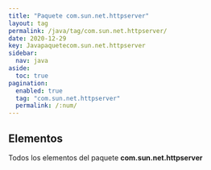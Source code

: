 ```yaml
---
title: "Paquete com.sun.net.httpserver"
layout: tag
permalink: /java/tag/com.sun.net.httpserver/
date: 2020-12-29
key: Javapaquetecom.sun.net.httpserver
sidebar: 
  nav: java
aside: 
  toc: true
pagination: 
  enabled: true
  tag: "com.sun.net.httpserver"
  permalink: /:num/
---
```


<h2>Elementos</h2>
Todos los elementos del paquete <strong>com.sun.net.httpserver</strong>
